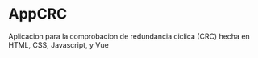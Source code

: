 # AppCRC
 Aplicacion para la comprobacion de redundancia ciclica (CRC) hecha en HTML, CSS, Javascript, y Vue
